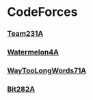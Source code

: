 # CodeForces
### [Team231A](https://github.com/Valtriaz/CodeForces/blob/18dc2bc1034a21eb9cde25a364680bc69d35e97a/Java/Team231A.java) <br>
### [Watermelon4A](https://github.com/Valtriaz/CodeForces/blob/18dc2bc1034a21eb9cde25a364680bc69d35e97a/Java/Watermelon4A.java) <br>
### [WayTooLongWords71A](https://github.com/Valtriaz/CodeForces/blob/18dc2bc1034a21eb9cde25a364680bc69d35e97a/Java/WayTooLongWords71A.java) <br>
### [Bit282A](https://github.com/Valtriaz/CodeForces/blob/18dc2bc1034a21eb9cde25a364680bc69d35e97a/Java/Bit282A.java) <br>
